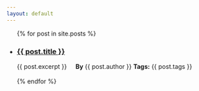 ```yaml
---
layout: default
---
```


<ul>
  {% for post in site.posts %}
    <li>
      <h3><a href="{{ post.url }}">{{ post.title }}</a></h3>
      {{ post.excerpt }}
      <b style="margin-left:16px;">By</b> {{ post.author }}   <b>Tags:</b> {{ post.tags }}
      <br><br>
    </li>
  {% endfor %}
</ul>